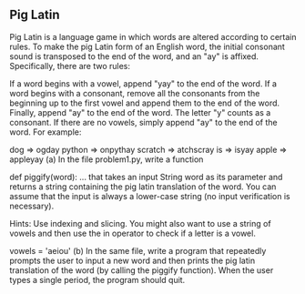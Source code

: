 ## Pig Latin 

Pig Latin is a language game in which words are altered according to certain rules. 
To make the pig Latin form of an English word, the initial consonant sound is transposed to the end of the word, and an "ay" is affixed. Specifically, there are two rules: 

If a word begins with a vowel, append "yay" to the end of the word. 
If a word begins with a consonant, remove all the consonants from the beginning up to the first vowel and append them to the end of the word. Finally, append "ay" to the end of the word. The letter "y" counts as a consonant. If there are no vowels, simply append "ay" to the end of the word. 
For example: 

dog => ogday
python => onpythay
scratch => atchscray
is => isyay
apple => appleyay
(a) In the file problem1.py, write a function

def piggify(word):
    ...
that takes an input String word as its parameter and returns a string containing the pig latin translation of the word. You can assume that the input is always a lower-case string (no input verification is necessary). 

Hints: Use indexing and slicing. You might also want to use a string of vowels and then use the in operator to check if a letter is a vowel.

vowels = 'aeiou'
(b) In the same file, write a program that repeatedly prompts the user to input a new word and then prints the pig latin translation of the word (by calling the piggify function). When the user types a single period, the program should quit. 
